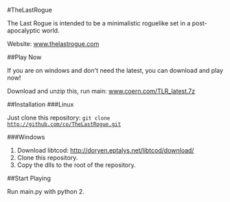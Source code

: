 #TheLastRogue

The Last Rogue is intended to be a minimalistic roguelike set in a post-apocalyptic world.

Website: www.thelastrogue.com

##Play Now

If you are on windows and don't need the latest, you can download and play now!

Download and unzip this, run main: www.coern.com/TLR_latest.7z

##Installation
###Linux

Just clone this repository: <code>git clone http://github.com/co/TheLastRogue.git</code>

###Windows

1. Download libtcod: http://doryen.eptalys.net/libtcod/download/
2. Clone this repository.
2. Copy the dlls to the root of the repository.

##Start Playing

Run main.py with python 2.
